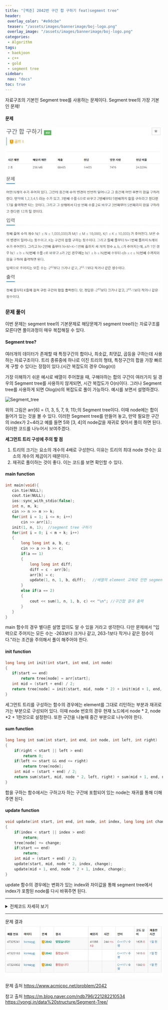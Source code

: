 ```yaml
---
title: "[백준] 2042번 구간 합 구하기 feat)segment tree"
header:
 overlay_color: "#e9dcbe"
 teaser: "/assets/images/bannerimage/boj-logo.png"
 overlay_image: "/assets/images/bannerimage/boj-logo.png"
categories:
 - Algorithm
tags:
 - baekjoon
 - c++
 - gold
 - segment tree
sidebar:
 nav: "docs"
toc: true
---
```


자료구조의 기본인 Segment tree를 사용하는 문제이다. Segment tree의 가장 기본인 문제!

#### 문제
[![2042.cpp](/assets/images/algorithm/baekjoon/gold/bj2042/problem.jpg)](https://www.acmicpc.net/problem/2042)
 

### 문제 풀이

 이번 문제는 segment tree의 기본문제로 해당문제가 segment tree라는 자료구조를 모른다면 풀이과정이 매우 복잡해질 수 있다.

#### Segment tree?

 여러개의 데이터가 존재할 때 특정구간의 합이나, 최솟값, 최댓값, 곱등을 구하는데 사용하는 자료구조이다. 트리 종류중에 하나로 이진 트리의 형태, 특정구간의 합을 가장 빠르게 구할 수 있다는 장점이 있다.(시간 복잡도의 경우 Olog(n))

 가장 이해하기 쉬운 예시로 배열이 주어졌을 때, 구해야하는 합의 구간이 여러가지 일 경우의 Segment tree를 사용하지 않게되면, 시간 복잡도가 O(n)이다. 그러나 Segment tree를 사용하게 되면 Olog(n)의 복잡도로 풀이 가능하다. 예시를 보면서 설명하겠다.

 ![Segment_tree](https://www.geeksforgeeks.org/wp-content/uploads/segment-tree1.png)

 위의 그림은 arr[6] = {1, 3, 5, 7, 9, 11};의 Segment tree이다. 이때 node에는 합이 들어가 있는 것을 볼 수 있다.
 이러한 Segment tree를 만들어 놓고, 만약 필요한 구간의 index가 2~4라고 예를 들면 5와 [3, 4]의 node값을 재귀로 찾아서 풀이 하면 된다. 이러한 코드를 나누어서 보여주겠다.
 
 **세그먼트 트리 구성에 주의 할 점**
 1. 트리의 크기는 요소의 개수의 4배로 구성한다. 이유는 트리의 최대 node 갯수는 요소의 개수의 제곱이기 때문이다.
 2. 재귀로 풀이하는 것이 좋다. 이는 코드를 보면 확인할 수 있다.

#### main function
 ```cpp
int main(void){
    cin.tie(NULL);
    cout.tie(NULL);
    ios::sync_with_stdio(false);
    int n, m, k;
    cin >> n >> m >> k;
    for(int i = 1; i <= n; i++)
        cin >> arr[i];
    init(1, n, 1);  //segment tree 구하기
    for(int i = 0; i < m + k; i++)
    {
        long long int a, b, c;
        cin >> a >> b >> c;
        if(a == 1)
        {
            long long int diff;
            diff = c - arr[b];
            arr[b] = c;
            update(1, n, 1, b, diff);   //배열의 element 교체로 인한 segment tree 업데이트
        }
        else if(a == 2)
        {
            cout << sum(1, n, 1, b, c) << "\n"; //구간합 결과 출력
        }
    }
}
 ```
 main 함수의 경우 별다른 설명 없이도 알 수 있을 거라고 생각한다. 다만 문제에서 "입력으로 주어지는 모든 수는 -263보다 크거나 같고, 263-1보다 작거나 같은 정수이다."라는 조건을 주의해서 풀이 해주어야 한다.

#### init function
 ```cpp
 long long int init(int start, int end, int node)
{
    if(start == end)
        return tree[node] = arr[start];
    int mid = (start + end) / 2;
    return tree[node] = init(start, mid, node * 2) + init(mid + 1, end, node * 2 + 1);
}
```
 세그먼트 트리를 구성하는 함수의 경우에는 element를 그대로 리턴하는 부분과 재귀로 가는 부분으로 구성되어 있다. 이때 node 번호의 경우 현재 노드에서 node * 2, node *2 + 1한것으로 설정한다. 또한 구간을 나눌때 중간 부분으로 나누어야 한다.

#### sum function
```cpp
long long int sum(int start, int end, int node, int left, int right)
{
    if(right < start || left > end)
        return 0;
    if(left <= start && end <= right)
        return tree[node];
    int mid = (start + end) / 2;
    return sum(start, mid, node * 2, left, right) + sum(mid + 1, end, node * 2 + 1, left, right);
}
```
 합을 구하는 함수에서는 구하고자 하는 구간에 포함되어 있는 node는 재귀를 통해 더해주면 된다.

#### update function
```cpp
void update(int start, int end, int node, int index, long long int change)
{
    if(index < start || index > end)
        return;
    tree[node] += change;
    if(start == end)
        return;
    int mid = (start + end) / 2;
    update(start, mid, node * 2, index, change);
    update(mid + 1, end, node * 2 + 1, index, change);
}
```
 update 함수의 경우에는 변화가 있는 index와 차이값을 통해 segment tree에서 index가 포함된 node를 다시 바꿔주면 된다.
 
 -------

 <details>
 <summary>전체코드 자세히 보기</summary>
 <div markdown="1">

```cpp
#include <iostream>
#include <algorithm>
#include <vector>
#include <queue>
using namespace std;
vector<long long int> tree(1000005 * 4, 0);
vector<long long int> arr(1000005, 0);
long long int init(int start, int end, int node)
{
    if(start == end)
        return tree[node] = arr[start];
    int mid = (start + end) / 2;
    return tree[node] = init(start, mid, node * 2) + init(mid + 1, end, node * 2 + 1);
}
long long int sum(int start, int end, int node, int left, int right)
{
    if(right < start || left > end)
        return 0;
    if(left <= start && end <= right)
        return tree[node];
    int mid = (start + end) / 2;
    return sum(start, mid, node * 2, left, right) + sum(mid + 1, end, node * 2 + 1, left, right);
}
void update(int start, int end, int node, int index, long long int change)
{
    if(index < start || index > end)
        return;
    tree[node] += change;
    if(start == end)
        return;
    int mid = (start + end) / 2;
    update(start, mid, node * 2, index, change);
    update(mid + 1, end, node * 2 + 1, index, change);
}
int main(void){
    cin.tie(NULL);
    cout.tie(NULL);
    ios::sync_with_stdio(false);
    int n, m, k;
    cin >> n >> m >> k;
    for(int i = 1; i <= n; i++)
        cin >> arr[i];
    init(1, n, 1);
    for(int i = 0; i < m + k; i++)
    {
        long long int a, b, c;
        cin >> a >> b >> c;
        if(a == 1)
        {
            long long int diff;
            diff = c - arr[b];
            arr[b] = c;
            update(1, n, 1, b, diff);   //배열의 element 교체로 인한 segment tree 업데이트
        }
        else if(a == 2)
        {
            cout << sum(1, n, 1, b, c) << "\n"; //구간합 결과 출력
        }
    }
}
 ```
 </div>
 </details>

------


문제 결과
![result](/assets/images/algorithm/baekjoon/gold/bj2042/result.jpg)

문제 출처
<https://www.acmicpc.net/problem/2042>

참고 출처
<https://m.blog.naver.com/ndb796/221282210534>
<https://yongj.in/data%20structure/Segment-Tree/>